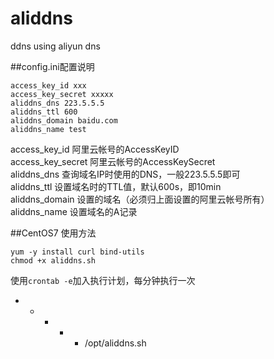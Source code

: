 # aliddns
ddns using aliyun dns

##config.ini配置说明
```
access_key_id xxx
access_key_secret xxxxx
aliddns_dns 223.5.5.5
aliddns_ttl 600
aliddns_domain baidu.com
aliddns_name test
```

access_key_id 阿里云帐号的AccessKeyID  
access_key_secret 阿里云帐号的AccessKeySecret  
aliddns_dns 查询域名IP时使用的DNS，一般223.5.5.5即可  
aliddns_ttl 设置域名时的TTL值，默认600s，即10min  
aliddns_domain 设置的域名（必须归上面设置的阿里云帐号所有）  
aliddns_name 设置域名的A记录  

##CentOS7 使用方法
```
yum -y install curl bind-utils
chmod +x aliddns.sh
```
使用`crontab -e`加入执行计划，每分钟执行一次
* * * * * /opt/aliddns.sh
